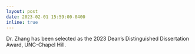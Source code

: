 ```yaml
---
layout: post
date: 2023-02-01 15:59:00-0400
inline: true
---
```


Dr. Zhang has been selected as the 2023 Dean’s Distinguished Dissertation Award, UNC-Chapel Hill.
